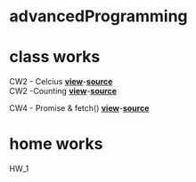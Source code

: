 # advancedProgramming
# class works
CW2 - Celcius   <a href="https://cagriege.github.io/AdvancedProgramming/celcius.html"><b>view</b></a>-<a href="https://github.com/cagriege/AdvancedProgramming/blob/master/celcius.html"><b>source</b></a>
<br></td>
CW2 -Counting <a href="https://cagriege.github.io/AdvancedProgramming/counting.html"><b>view</b></a>-<a href="https://github.com/cagriege/AdvancedProgramming/blob/master/counting.html"><b>source</b></a>
<br></td>

CW4 -  Promise & fetch() <a href="https://cagriege.github.io/AdvancedProgramming/CW4.html"><b>view</b></a>-<a href="https://github.com/cagriege/AdvancedProgramming/blob/master/CW4.html"><b>source</b></a>
<br></td>

# home works
HW_1
